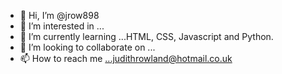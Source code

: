 - 👋 Hi, I’m @jrow898
- 👀 I’m interested in ...
- 🌱 I’m currently learning ...HTML, CSS, Javascript and Python. 
- 💞️ I’m looking to collaborate on ...
- 📫 How to reach me ...judithrowland@hotmail.co.uk

<!---
jrow898/jrow898 is a ✨ special ✨ repository because its `README.md` (this file) appears on your GitHub profile.
You can click the Preview link to take a look at your changes.
--->
